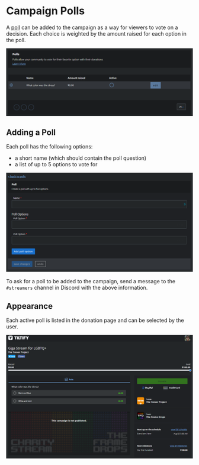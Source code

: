 # Campaign Polls

A [poll](https://info.tiltify.com/support/solutions/articles/43000011861-adding-incentives-polls) can be added to the campaign as a way for viewers to vote on a decision. Each choice is weighted by the amount raised for each option in the poll.

![A list of polls in the campaign dashboard.](./tiltify_polls_list.png)

## Adding a Poll

Each poll has the following options:
- a short name (which should contain the poll question)
- a list of up to 5 options to vote for

![The poll configuration page.](./tiltify_polls_options.png)

To ask for a poll to be added to the campaign, send a message to the `#streamers` channel in Discord with the above information.

## Appearance

Each active poll is listed in the donation page and can be selected by the user.

![The donation page with poll options listed.](./active_poll.png)
